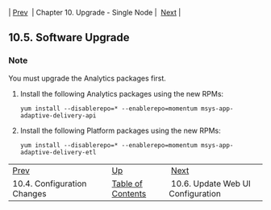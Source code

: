 | [Prev](upgrade.single_node.configuration.config_all__nodes)  | Chapter 10. Upgrade - Single Node |  [Next](upgrade.single_node.configuration.webui) |

## 10.5. Software Upgrade

### Note

You must upgrade the Analytics packages first.

1.  Install the following Analytics packages using the new RPMs:

    `yum install --disablerepo=* --enablerepo=momentum msys-app-adaptive-delivery-api`
2.  Install the following Platform packages using the new RPMs:

    `yum install --disablerepo=* --enablerepo=momentum msys-app-adaptive-delivery-etl`

|     |     |     |
| --- | --- | --- |
| [Prev](upgrade.single_node.configuration.config_all__nodes)  | [Up](upgrade.single_node) |  [Next](upgrade.single_node.configuration.webui) |
| 10.4. Configuration Changes  | [Table of Contents](index) |  10.6. Update Web UI Configuration |

